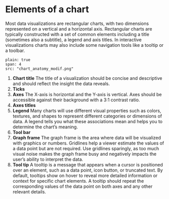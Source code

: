 # Elements of a chart
Most data visualizations are rectangular charts, with two dimensions represented on a vertical and a horizontal axis. Rectangular charts are typically constructed with a set of common elements including a title (sometimes also a subtitle), a legend and axis titles. In interactive visualizations charts may also include some navigation tools like a tooltip or a toolbar.

```image
plain: true
span: 4
src: "chart_anatomy_modif.png"
```

1. __Chart title__
The title of a visualization should be concise and descriptive and should reflect the insight the data reveals.
2. __Ticks__
3. __Axes__
The X-axis is horizontal and the Y-axis is vertical. Axes should be accessible against their background with a 3:1 contrast ratio.
4. __Axes titles__
5. __Legend__
Many charts will use different visual properties such as colors, textures, and shapes to represent different categories or dimensions of data. A legend tells you what these associations mean and helps you to determine the chart’s meaning.
6. __Tool bar__
7. __Graph frame__
The graph frame is the area where data will be visualized with graphics or numbers. Gridlines help a viewer estimate the values of a data point but are not required. Use gridlines sparingly, as too much visual noise makes the graph frame busy and negatively impacts the user’s ability to interpret the data.
8. __Tool tip__
A tooltip is a message that appears when a cursor is positioned over an element, such as a data point, icon button, or truncated text. By default, tooltips show on hover to reveal more detailed information or context for specific chart elements. A tooltip should repeat the corresponding values of the data point on both axes and any other relevant details.